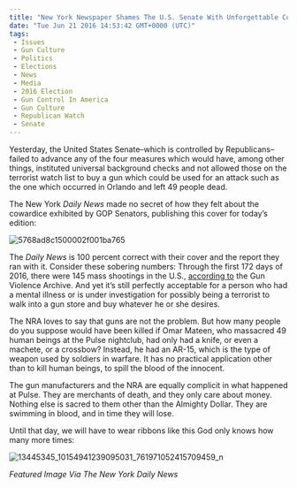 ```yaml
---
title: "New York Newspaper Shames The U.S. Senate With Unforgettable Cover (Photos)"
date: "Tue Jun 21 2016 14:53:42 GMT+0000 (UTC)"
tags: 
 - Issues
 - Gun Culture
 - Politics
 - Elections
 - News
 - Media
 - 2016 Election
 - Gun Control In America
 - Gun Culture
 - Republican Watch
 - Senate
---
```

<p><!-- Quick Adsense WordPress Plugin: http://quicksense.net/ --></p><p>Yesterday, the United States Senate&#x2013;which is controlled by Republicans&#x2013;failed to advance any of the four measures which would have, among other things, instituted universal background checks and not allowed those on the terrorist watch list to buy a gun which could be used for an attack such as the one which occurred in Orlando and left 49 people dead.</p><p>The New York <em>Daily News</em> made no secret of how they felt about the cowardice exhibited by GOP Senators, publishing this cover for today&#x2019;s edition:</p><p><img class="size-large wp-image-138344 aligncenter" src="//i0.wp.com/cdn.liberalamerica.org/wp-content/uploads/2016/06/5768ad8c1500002f001ba765-600x758.jpeg?resize=600%2C758" alt="5768ad8c1500002f001ba765" srcset="//cdn.liberalamerica.org/wp-content/uploads/2016/06/5768ad8c1500002f001ba765.jpeg 600w, //cdn.liberalamerica.org/wp-content/uploads/2016/06/5768ad8c1500002f001ba765.jpeg 64w, //cdn.liberalamerica.org/wp-content/uploads/2016/06/5768ad8c1500002f001ba765.jpeg 350w, //cdn.liberalamerica.org/wp-content/uploads/2016/06/5768ad8c1500002f001ba765.jpeg 630w" sizes="(max-width: 600px) 100vw, 600px" data-recalc-dims="1"></p><p>The <em>Daily News</em> is 100 percent correct with their cover and the report they ran with it. Consider these sobering numbers:&#xA0;Through the first 172 days of 2016, there were&#xA0;145 mass shootings&#xA0;in the U.S., <a href="http://www.gunviolencearchive.org/" onclick="__gaTracker(&apos;send&apos;, &apos;event&apos;, &apos;outbound-article&apos;, &apos;http://www.gunviolencearchive.org/&apos;, &apos;according to&apos;);" target="_blank">according to</a> the Gun Violence Archive. And yet it&#x2019;s still perfectly acceptable for a person who had a mental illness or is under investigation for possibly being a terrorist to walk into a gun store and buy whatever he or she desires.</p><p>The NRA loves to say that guns are not the problem. But how many people do you suppose would have been killed if Omar Mateen, who massacred 49 human beings at the Pulse nightclub, had only had a knife, or even a machete, or a crossbow? Instead, he had an AR-15, which is the type of weapon used by soldiers in warfare. It has no practical application other than to kill human beings, to spill the blood of the innocent.</p><p>The gun manufacturers and the NRA are equally complicit in what happened at Pulse. They are merchants of death, and they only care about money. Nothing else is sacred to them other than the Almighty Dollar. They are swimming in blood, and in time they will lose.</p><p><!-- Quick Adsense WordPress Plugin: http://quicksense.net/ --></p><p>Until that day, we will have to wear ribbons like this God only knows how many more times:</p><p><img class="alignnone size-large wp-image-138347" src="//i0.wp.com/cdn.liberalamerica.org/wp-content/uploads/2016/06/13445345_10154941239095031_761971052415709459_n-600x600.jpg?resize=600%2C600" alt="13445345_10154941239095031_761971052415709459_n" srcset="//cdn.liberalamerica.org/wp-content/uploads/2016/06/13445345_10154941239095031_761971052415709459_n.jpg 600w, //cdn.liberalamerica.org/wp-content/uploads/2016/06/13445345_10154941239095031_761971052415709459_n.jpg 64w, //cdn.liberalamerica.org/wp-content/uploads/2016/06/13445345_10154941239095031_761971052415709459_n.jpg 350w, //cdn.liberalamerica.org/wp-content/uploads/2016/06/13445345_10154941239095031_761971052415709459_n.jpg 768w, //cdn.liberalamerica.org/wp-content/uploads/2016/06/13445345_10154941239095031_761971052415709459_n.jpg 300w, //cdn.liberalamerica.org/wp-content/uploads/2016/06/13445345_10154941239095031_761971052415709459_n.jpg 795w, //cdn.liberalamerica.org/wp-content/uploads/2016/06/13445345_10154941239095031_761971052415709459_n.jpg 30w, //cdn.liberalamerica.org/wp-content/uploads/2016/06/13445345_10154941239095031_761971052415709459_n.jpg 960w" sizes="(max-width: 600px) 100vw, 600px" data-recalc-dims="1"></p><p><em>Featured Image Via The New York Daily News</em></p><p>&#xA0;</p><div style="font-size:0px;height:0px;line-height:0px;margin:0;padding:0;clear:both"></div>